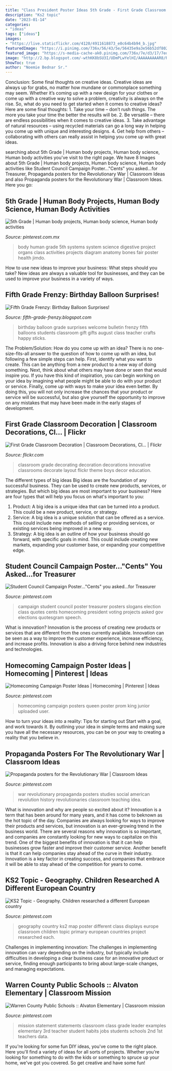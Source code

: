 ```yaml
---
title: "Class President Poster Ideas 5th Grade - First Grade Classroom Decoration"
description: "Ks2 topic"
date: "2023-01-14"
categories:
- "ideas"
tags: ["ideas"]
images:
- "https://live.staticflickr.com/4120/4911618873_e0c64b4b94_b.jpg"
featuredImage: "https://i.pinimg.com/736x/56/43/5e/56435e9a3e56b52df8024233843e99af--european-countries-the-map.jpg"
featured_image: "https://s-media-cache-ak0.pinimg.com/736x/7e/d3/17/7ed31791940fb4560852b20a19102503.jpg"
image: "http://2.bp.blogspot.com/-wthKK8bSU3I/UDmPLwYelHI/AAAAAAAAAR8/RyZuNG-oD2I/s1600/birthday.JPG"
ShowToc: true
author: "Noemie Bednar Sr."
---
```



Conclusion: Some final thoughts on creative ideas.
Creative ideas are always up for grabs, no matter how mundane or commonplace something may seem. Whether it’s coming up with a new design for your clothes or come up with a creative way to solve a problem, creativity is always on the rise. So, what do you need to get started when it comes to creative ideas? Here are some final thoughts: 1. Take your time – don’t rush things. The more you take your time the better the results will be. 2. Be versatile – there are endless possibilities when it comes to creative ideas. 3. Take advantage of natural resources – using recycled materials can go a long way in helping you come up with unique and interesting designs. 4. Get help from others – collaborating with others can really assist in helping you come up with great ideas. 
	

		
searching about 5th Grade | Human body projects, Human body science, Human body activities you've visit to the right page. We have 8 Images about 5th Grade | Human body projects, Human body science, Human body activities like Student Council Campaign Poster...&quot;Cents&quot; you asked...for Treasurer, Propaganda posters for the Revolutionary War | Classroom Ideas and also Propaganda posters for the Revolutionary War | Classroom Ideas. Here you go:
		
    
## 5th Grade | Human Body Projects, Human Body Science, Human Body Activities

<img loading=lazy src="https://i.pinimg.com/736x/53/9b/e8/539be8c4f44ec3617f9d3e80f99f3fff--body-systems-th-grades.jpg" onerror="this.onerror=null;this.src='https://tse3.mm.bing.net/th?id=OIP.pU0_SmyYjhl9hxrid1l4PQAAAA&amp;pid=15.1';" alt="5th Grade | Human body projects, Human body science, Human body activities">

_Source: pinterest.com.mx_

>body human grade 5th systems system science digestive project organs class activities projects diagram anatomy bones fair poster health jimdo. 

	

How to use new ideas to improve your business: What steps should you take?
New ideas are always a valuable tool for businesses, and they can be used to improve your business in a variety of ways.

    
## Fifth Grade Frenzy: Birthday Balloon Surprises!

<img loading=lazy src="http://2.bp.blogspot.com/-wthKK8bSU3I/UDmPLwYelHI/AAAAAAAAAR8/RyZuNG-oD2I/s1600/birthday.JPG" onerror="this.onerror=null;this.src='https://tse4.mm.bing.net/th?id=OIP.I6SnBnmI3_HIvP_SL5c2iAHaJ6&amp;pid=15.1';" alt="Fifth Grade Frenzy: Birthday Balloon Surprises!">

_Source: fifth-grade-frenzy.blogspot.com_

>birthday balloon grade surprises welcome bulletin frenzy fifth balloons students classroom gift gifts august class teacher crafts happy sticks. 

	

The Problem/Solution: How do you come up with an idea?
There is no one-size-fits-all answer to the question of how to come up with an idea, but following a few simple steps can help. First, identify what you want to create. This can be anything from a new product to a new way of doing something. Next, think about what others may have done or seen that would inspire you. If you have this kind of inspiration, you can begin working on your idea by imagining what people might be able to do with your product or service. Finally, come up with ways to make your idea even better. By doing this, you will not only increase the chances that your product or service will be successful, but also give yourself the opportunity to improve on any mistakes that may have been made in the early stages of development.

    
## First Grade Classroom Decoration | Classroom Decorations, Cl… | Flickr

<img loading=lazy src="https://live.staticflickr.com/4120/4911618873_e0c64b4b94_b.jpg" onerror="this.onerror=null;this.src='https://tse1.mm.bing.net/th?id=OIP.sDDpJFIM7Kj_0VcPbVmBtwHaFj&amp;pid=15.1';" alt="First Grade Classroom Decoration | Classroom Decorations, Cl… | Flickr">

_Source: flickr.com_

>classroom grade decorating decoration decorations innovative classrooms decorate layout flickr theme boys decor education. 

	

The different types of big ideas
Big ideas are the foundation of any successful business. They can be used to create new products, services, or strategies. But which big ideas are most important to your business? Here are four types that will help you focus on what's important to you: 
1. Product: A big idea is a unique idea that can be turned into a product. This could be a new product, service, or strategy. 
2. Service: A big idea is a unique solution that can be offered as a service. This could include new methods of selling or providing services, or existing services being improved in a new way. 
3. Strategy: A big idea is an outline of how your business should go forward, with specific goals in mind. This could include creating new markets, expanding your customer base, or expanding your competitive edge.

    
## Student Council Campaign Poster...&quot;Cents&quot; You Asked...for Treasurer

<img loading=lazy src="https://i.pinimg.com/736x/3c/4d/a1/3c4da19f93d732b0c1393e3091029c8e--campaign-manager-campaign-slogans.jpg" onerror="this.onerror=null;this.src='https://tse2.mm.bing.net/th?id=OIP.S6UwX6934kZ9-9Xp1Pf8-wHaJK&amp;pid=15.1';" alt="Student Council Campaign Poster...&quot;Cents&quot; you asked...for Treasurer">

_Source: pinterest.com_

>campaign student council poster treasurer posters slogans election class quotes cents homecoming president voting projects asked gov elections quotesgram speech. 

	

What is innovation?
Innovation is the process of creating new products or services that are different from the ones currently available. Innovation can be seen as a way to improve the customer experience, increase efficiency, and increase profits. Innovation is also a driving force behind new industries and technologies.

    
## Homecoming Campaign Poster Ideas | Homecoming | Pinterest | Ideas

<img loading=lazy src="https://s-media-cache-ak0.pinimg.com/736x/7e/d3/17/7ed31791940fb4560852b20a19102503.jpg" onerror="this.onerror=null;this.src='https://tse1.mm.bing.net/th?id=OIP.vUSA_WsLA6FYrYycbtPZ6wHaJ3&amp;pid=15.1';" alt="Homecoming Campaign Poster Ideas | Homecoming | Pinterest | Ideas">

_Source: pinterest.com_

>homecoming campaign posters queen poster prom king junior uploaded user. 

	

How to turn your ideas into a reality: Tips for starting out
Start with a goal, and work towards it. By outlining your idea in simple terms and making sure you have all the necessary resources, you can be on your way to creating a reality that you believe in.

    
## Propaganda Posters For The Revolutionary War | Classroom Ideas

<img loading=lazy src="https://s-media-cache-ak0.pinimg.com/736x/57/8a/1b/578a1bd2e85cb1cba97ee66a85c9e005.jpg" onerror="this.onerror=null;this.src='https://tse3.mm.bing.net/th?id=OIP.VlBZNB52novI4ZxmQ2YCkQHaJ3&amp;pid=15.1';" alt="Propaganda posters for the Revolutionary War | Classroom Ideas">

_Source: pinterest.com_

>war revolutionary propaganda posters studies social american revolution history revolutionaries classroom teaching idea. 

	

What is innovation and why are people so excited about it?
Innovation is a term that has been around for many years, and it has come to beknown as the hot topic of the day. Companies are always looking for ways to improve their products and services, but innovation is an ever-growing trend in the business world. There are several reasons why innovation is so important, and companies are constantly looking for new ways to capitalize on this trend. One of the biggest benefits of innovation is that it can help businesses grow faster and improve their customer service. Another benefit is that it can help companies stay ahead of the curve in their industry. Innovation is a key factor in creating success, and companies that embrace it will be able to stay ahead of the competition for years to come.

    
## KS2 Topic - Geography. Children Researched A Different European Country

<img loading=lazy src="https://i.pinimg.com/736x/56/43/5e/56435e9a3e56b52df8024233843e99af--european-countries-the-map.jpg" onerror="this.onerror=null;this.src='https://tse1.mm.bing.net/th?id=OIP.vuXgpjceu6NrOVY96btbVwHaFm&amp;pid=15.1';" alt="KS2 Topic - Geography. Children researched a different European country">

_Source: pinterest.com_

>geography country ks2 map poster different class displays europe classroom children topic primary european countries project researched each. 

	

Challenges in implementing innovation:
The challenges in implementing innovation can vary depending on the industry, but typically include difficulties in developing a clear business case for an innovative product or service, finding enough participants to bring about large-scale changes, and managing expectations.

    
## Warren County Public Schools :: Alvaton Elementary | Classroom Mission

<img loading=lazy src="https://i.pinimg.com/originals/85/38/75/8538755a5060e397e767c4a891b85eb0.jpg" onerror="this.onerror=null;this.src='https://tse3.mm.bing.net/th?id=OIP.VjiwBFx0vp0Rn3KxFLQuZgHaJ4&amp;pid=15.1';" alt="Warren County Public Schools :: Alvaton Elementary | Classroom mission">

_Source: pinterest.com_

>mission statement statements classroom class grade leader examples elementary 3rd teacher student habits jobs students schools 2nd 1st teachers data. 

	

If you're looking for some fun DIY ideas, you've come to the right place. Here you'll find a variety of ideas for all sorts of projects. Whether you're looking for something to do with the kids or something to spruce up your home, we've got you covered. So get creative and have some fun!

